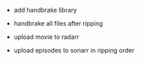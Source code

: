 - add handbrake library
- handbrake all files after ripping

- upload movie to radarr
- upload episodes to sonarr in ripping order
